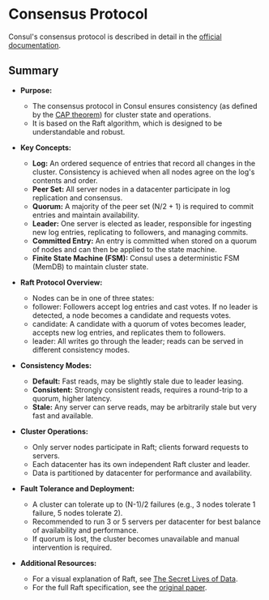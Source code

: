 # Consensus Protocol

Consul's consensus protocol is described in detail in the [official documentation](https://developer.hashicorp.com/consul/docs/architecture/consensus).

## Summary

- **Purpose:**

  - The consensus protocol in Consul ensures consistency (as defined by the [CAP theorem](https://en.wikipedia.org/wiki/CAP_theorem)) for cluster state and operations.
  - It is based on the Raft algorithm, which is designed to be understandable and robust.

- **Key Concepts:**

  - **Log:** An ordered sequence of entries that record all changes in the cluster. Consistency is achieved when all nodes agree on the log's contents and order.
  - **Peer Set:** All server nodes in a datacenter participate in log replication and consensus.
  - **Quorum:** A majority of the peer set (N/2 + 1) is required to commit entries and maintain availability.
  - **Leader:** One server is elected as leader, responsible for ingesting new log entries, replicating to followers, and managing commits.
  - **Committed Entry:** An entry is committed when stored on a quorum of nodes and can then be applied to the state machine.
  - **Finite State Machine (FSM):** Consul uses a deterministic FSM (MemDB) to maintain cluster state.

- **Raft Protocol Overview:**

  - Nodes can be in one of three states:
  - follower: Followers accept log entries and cast votes. If no leader is detected, a node becomes a candidate and requests votes.
  - candidate: A candidate with a quorum of votes becomes leader, accepts new log entries, and replicates them to followers.
  - leader: All writes go through the leader; reads can be served in different consistency modes.

- **Consistency Modes:**

  - **Default:** Fast reads, may be slightly stale due to leader leasing.
  - **Consistent:** Strongly consistent reads, requires a round-trip to a quorum, higher latency.
  - **Stale:** Any server can serve reads, may be arbitrarily stale but very fast and available.

- **Cluster Operations:**

  - Only server nodes participate in Raft; clients forward requests to servers.
  - Each datacenter has its own independent Raft cluster and leader.
  - Data is partitioned by datacenter for performance and availability.

- **Fault Tolerance and Deployment:**

  - A cluster can tolerate up to (N-1)/2 failures (e.g., 3 nodes tolerate 1 failure, 5 nodes tolerate 2).
  - Recommended to run 3 or 5 servers per datacenter for best balance of availability and performance.
  - If quorum is lost, the cluster becomes unavailable and manual intervention is required.

- **Additional Resources:**
  - For a visual explanation of Raft, see [The Secret Lives of Data](https://thesecretlivesofdata.com/raft/).
  - For the full Raft specification, see the [original paper](https://raft.github.io/raft.pdf).
